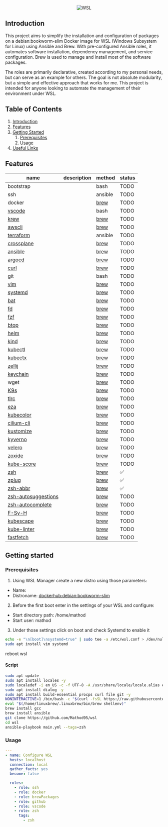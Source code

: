 <p align="center">
  <img src="https://www.developer-tech.com/wp-content/uploads/2021/10/windows-subsystem-for-linux-wsl-microsoft.png" alt="WSL">
</p>

## Introduction
This project aims to simplify the installation and configuration of packages on a debian:bookworm-slim Docker image for WSL (Windows Subsystem for Linux) using Ansible and Brew. With pre-configured Ansible roles, it automates software installation, dependency management, and service configuration. Brew is used to manage and install most of the software packages.

The roles are primarily declarative, created according to my personal needs, but can serve as an example for others. The goal is not absolute modularity, but a simple and effective approach that works for me. This project is intended for anyone looking to automate the management of their environment under WSL.

## Table of Contents

1. [Introduction](#introduction)
2. [Features](#features)
3. [Getting Started](#getting-started)
    1. [Prerequisites](#prerequisites)
    2. [Usage](#usage)
4. [Useful Links](#useful-links)

## Features
| name                                                                    | description | method                                                       | status             |
|-------------------------------------------------------------------------|-------------|--------------------------------------------------------------|--------------------|
| bootstrap                                                               |             | bash                                                         | TODO               |
| ssh                                                                     |             | ansible                                                      | TODO               |
| docker                                                                  |             | [brew](https://formulae.brew.sh/formula/)                    | TODO               |
| [vscode](https://github.com/microsoft/vscode)                           |             | bash                                                         | TODO               |
| [krew](https://krew.sigs.k8s.io/)                                       |             | [brew](https://formulae.brew.sh/formula/krew)                | TODO               |
| [awscli](https://github.com/aws/aws-cli)                                |             | [brew](https://formulae.brew.sh/formula/awscli)              | TODO               |
| [terraform](https://github.com/hashicorp/terraform)                     |             | ansible                                                      | TODO               |
| [crossplane](https://github.com/crossplane/crossplane)                  |             | [brew](https://formulae.brew.sh/formula/crossplane)          | TODO               |
| [ansible](https://github.com/ansible/ansible)                           |             | [brew](https://formulae.brew.sh/formula/ansible)             | TODO               |
| [argocd](https://github.com/argoproj/argo-cd)                           |             | [brew](https://formulae.brew.sh/formula/argocd)              | TODO               |
| [curl](https://github.com/curl/curl)                                    |             | [brew](https://formulae.brew.sh/formula/curl)                | TODO               |
| git                                                                     |             | bash                                                         | TODO               |
| [vim](https://github.com/vim/vim)                                       |             | [brew](https://formulae.brew.sh/formula/vim)                 | TODO               |
| [systemd](https://github.com/systemd/systemd)                           |             | [brew](https://formulae.brew.sh/formula/systemd)             | TODO               |
| [bat](https://github.com/sharkdp/bat)                                   |             | [brew](https://formulae.brew.sh/formula/bat)                 | TODO               |
| [fd](https://github.com/sharkdp/fd)                                     |             | [brew](https://formulae.brew.sh/formula/fd)                  | TODO               |
| [fzf](https://github.com/junegunn/fzf)                                  |             | [brew](https://formulae.brew.sh/formula/fzf)                 | TODO               |
| [btop](https://github.com/aristocratos/btop)                            |             | [brew](https://formulae.brew.sh/formula/btop)                | TODO               |
| [helm](https://github.com/helm/helm)                                    |             | [brew](https://formulae.brew.sh/formula/helm)                | TODO               |
| [kind](https://github.com/kubernetes-sigs/kind)                         |             | [brew](https://formulae.brew.sh/formula/kind)                | TODO               |
| [kubectl](https://github.com/kubernetes/kubectl)                        |             | [brew](https://formulae.brew.sh/formula/kubernetes-cli)      | TODO               |
| [kubectx](https://github.com/ahmetb/kubectx)                            |             | [brew](https://formulae.brew.sh/formula/kubectx)             | TODO               |
| [zellij](https://github.com/zellij-org/zellij)                          |             | [brew](https://formulae.brew.sh/formula/zellij)              | TODO               |
| [keychain](https://github.com/funtoo/keychain)                          |             | [brew](https://formulae.brew.sh/formula/keychain)            | TODO               |
| wget                                                                    |             | [brew](https://formulae.brew.sh/formula/wget)                | TODO               |
| [K9s](https://github.com/derailed/k9s)                                  |             | [brew](https://formulae.brew.sh/formula/k9s)                 | TODO               |
| [tlrc](https://github.com/tldr-pages/tlrc)                              |             | [brew](https://formulae.brew.sh/formula/tlrc)                | TODO               |
| [eza](https://github.com/eza-community/eza)                             |             | [brew](https://formulae.brew.sh/formula/eza)                 | TODO               |
| [kubecolor](https://github.com/kubecolor/kubecolor)                     |             | [brew](https://formulae.brew.sh/formula/kubecolor)           | TODO               |
| [cilium-cli](https://github.com/cilium/cilium-cli)                      |             | [brew](https://formulae.brew.sh/formula/cilium-cli)          | TODO               |
| [kustomize](https://github.com/kubernetes-sigs/kustomize)               |             | [brew](https://formulae.brew.sh/formula/kustomize)           | TODO               |
| [kyverno](https://github.com/kyverno/kyverno)                           |             | [brew](https://formulae.brew.sh/formula/kyverno)             | TODO               |
| [velero](https://github.com/vmware-tanzu/velero)                        |             | [brew](https://formulae.brew.sh/formula/velero)              | TODO               |
| [zoxide](https://github.com/ajeetdsouza/zoxide)                         |             | [brew](https://formulae.brew.sh/formula/zoxide)              | TODO               |
| [kube-score](https://github.com/zegl/kube-score)                        |             | [brew](https://formulae.brew.sh/formula/kube-score)          | TODO               |
| [zsh](https://github.com/zsh-users/zsh)                                 |             | [brew](https://formulae.brew.sh/formula/zsh)                 | :white_check_mark: |
| [zplug](https://github.com/zplug/zplug/)                                |             | [brew](https://formulae.brew.sh/formula/zplug)               | :white_check_mark: |
| [zsh-abbr](https://github.com/olets/zsh-abbr)                           |             | [brew](NO_FORMULA)                                           | :white_check_mark: |
| [zsh-autosuggestions](https://github.com/zsh-users/zsh-autosuggestions) |             | [brew](https://formulae.brew.sh/formula/zsh-autosuggestions) | TODO               |
| [zsh-autocomplete](https://github.com/marlonrichert/zsh-autocomplete)   |             | [brew](https://formulae.brew.sh/formula/zsh-autocomplete)    | TODO               |
| [F-Sy-H](https://github.com/zdharma-continuum/fast-syntax-highlighting) |             | [brew](https://formulae.brew.sh/formula/zsh-f-sy-h)          | TODO               |
| [kubescape](https://github.com/kubescape/kubescape)                     |             | [brew](https://formulae.brew.sh/formula/kubescape)           | TODO               |
| [kube-linter](https://github.com/stackrox/kube-linter)                  |             | [brew](https://formulae.brew.sh/formula/kube-linter)         | TODO               |
| [fastfetch](https://formulae.brew.sh/formula/fastfetch)                 |             | [brew](https://github.com/fastfetch-cli/fastfetch)           | TODO               |

## Getting started

### Prerequisites

1) Using WSL Manager create a new distro using those parameters:
  - Name: <debian>
  - Distroname: <dockerhub:debian:bookworm-slim>
2) Before the first boot enter in the settings of your WSL and configure:
  - Start directory path: /home/mathod
  - Start user: mathod
3) Under those settings click on boot and check Systemd to enable it
```bash
echo -e "\n[boot]\nsystemd=true" | sudo tee -a /etc/wsl.conf > /dev/null
sudo apt install vim systemd
```
reboot wsl

#### Script
```bash
sudo apt update
sudo apt install locales -y
sudo localedef -i en_US -c -f UTF-8 -A /usr/share/locale/locale.alias en_US.UTF-8
sudo apt install dialog -y
sudo apt install build-essential procps curl file git -y
NONINTERACTIVE=1 /bin/bash -c "$(curl -fsSL https://raw.githubusercontent.com/Homebrew/install/HEAD/install.sh)"
eval "$(/home/linuxbrew/.linuxbrew/bin/brew shellenv)"
brew install gcc
brew install ansible
git clone https://github.com/Mathod95/wsl
cd wsl
ansible-playbook main.yml --tags=zsh
```
### Usage
```yaml
---
- name: Configure WSL
  hosts: localhost
  connection: local
  gather_facts: yes
  become: false

  roles:
    - role: ssh
    - role: docker
    - role: brewPackages
    - role: github
    - role: vscode
    - role: zsh
      tags:
        - zsh
```